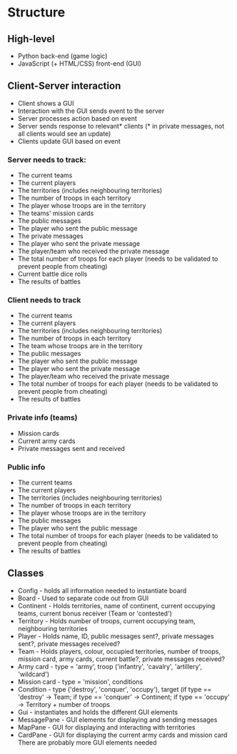 # Structure
## High-level
* Python back-end (game logic)
* JavaScript (+ HTML/CSS) front-end (GUI)

## Client-Server interaction
* Client shows a GUI
* Interaction with the GUI sends event to the server
* Server processes action based on event
* Server sends response to relevant* clients (* in private messages, not all clients would see an update)
* Clients update GUI based on event

### Server needs to track:
* The current teams
* The current players
* The territories (includes neighbouring territories)
* The number of troops in each territory
* The player whose troops are in the territory
* The teams' mission cards
* The public messages
* The player who sent the public message
* The private messages
* The player who sent the private message
* The player/team who received the private message
* The total number of troops for each player (needs to be validated to prevent people from cheating)
* Current battle dice rolls
* The results of battles

### Client needs to track
* The current teams
* The current players
* The territories (includes neighbouring territories)
* The number of troops in each territory
* The team whose troops are in the territory
* The public messages
* The player who sent the public message
* The player who sent the private message
* The player/team who received the private message
* The total number of troops for each player (needs to be validated to prevent people from cheating)
* The results of battles

### Private info (teams)
* Mission cards
* Current army cards
* Private messages sent and received

### Public info
* The current teams
* The current players
* The territories (includes neighbouring territories)
* The number of troops in each territory
* The player whose troops are in the territory
* The public messages
* The player who sent the public message
* The total number of troops for each player (needs to be validated to prevent people from cheating)
* The results of battles

## Classes
* Config - holds all information needed to instantiate board
* Board - Used to separate code out from GUI
* Continent - Holds territories, name of continent, current occupying teams, current bonus receiver (Team or 'contested')
* Territory - Holds number of troops, current occupying team, neighbouring territories
* Player - Holds name, ID, public messages sent?, private messages sent?, private messages received?
* Team - Holds players, colour, occupied territories, number of troops, mission card, army cards, current battle?, private messages received?
* Army card - type = 'army', troop ('infantry', 'cavalry', 'artillery', 'wildcard')
* Mission card - type = 'mission', conditions
* Condition - type ('destroy', 'conquer', 'occupy'), target (if type == 'destroy' -> Team; if type == 'conquer' -> Continent; if type == 'occupy' -> Territory + number of troops
* Gui - instantiates and holds the different GUI elements
* MessagePane - GUI elements for displaying and sending messages
* MapPane - GUI for displaying and interacting with territories
* CardPane - GUI for displaying the current army cards and mission card
There are probably more GUI elements needed
